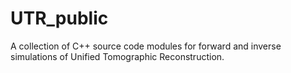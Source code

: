 # UTR_public
A collection of C++ source code modules for forward and inverse simulations of Unified Tomographic Reconstruction.
